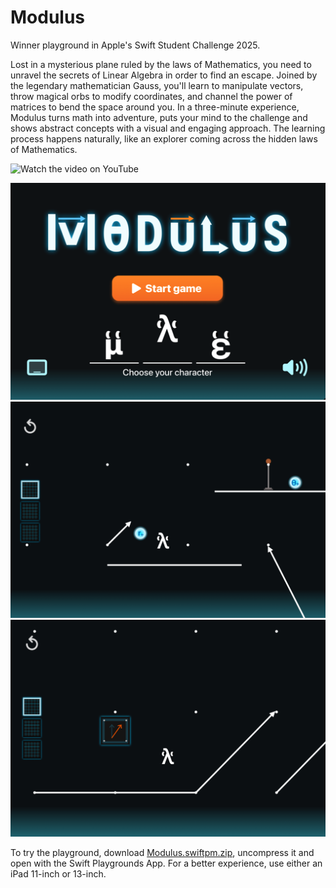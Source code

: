 # Modulus
Winner playground in Apple's Swift Student Challenge 2025.

Lost in a mysterious plane ruled by the laws of Mathematics, you need to unravel the secrets of Linear Algebra in order to find an escape. Joined by the legendary mathematician Gauss, you'll learn to manipulate vectors, throw magical orbs to modify coordinates, and channel the power of matrices to bend the space around you. In a three-minute experience, Modulus turns math into adventure, puts your mind to the challenge and shows abstract concepts with a visual and engaging approach. The learning process happens naturally, like an explorer coming across the hidden laws of Mathematics.

![Watch the video on YouTube](https://www.youtube.com/watch?v=AeXHr__fXHc)

![alt text](https://github.com/Mr-Barros/Modulus/blob/main/Screenshot1.png)
![alt text](https://github.com/Mr-Barros/Modulus/blob/main/Screenshot2.png)
![alt text](https://github.com/Mr-Barros/Modulus/blob/main/Screenshot3.png)

To try the playground, download [Modulus.swiftpm.zip](Modulus.swiftpm.zip), uncompress it and open with the Swift Playgrounds App. For a better experience, use either an iPad 11-inch or 13-inch.
